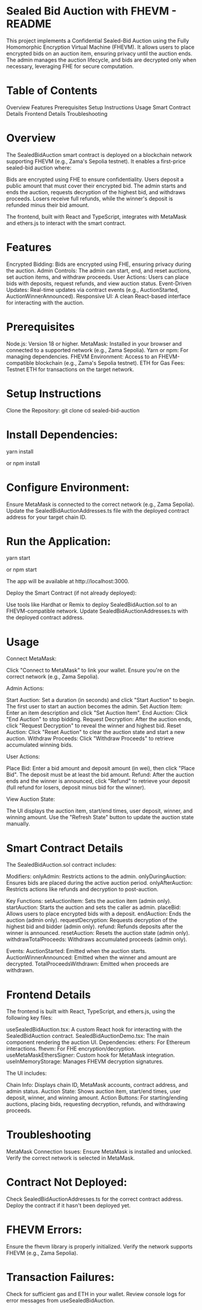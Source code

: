 # Sealed Bid Auction with FHEVM - README
This project implements a Confidential Sealed-Bid Auction using the Fully Homomorphic Encryption Virtual Machine (FHEVM). It allows users to place encrypted bids on an auction item, ensuring privacy until the auction ends. The admin manages the auction lifecycle, and bids are decrypted only when necessary, leveraging FHE for secure computation.
# Table of Contents

Overview
Features
Prerequisites
Setup Instructions
Usage
Smart Contract Details
Frontend Details
Troubleshooting

# Overview
The SealedBidAuction smart contract is deployed on a blockchain network supporting FHEVM (e.g., Zama's Sepolia testnet). It enables a first-price sealed-bid auction where:

Bids are encrypted using FHE to ensure confidentiality.
Users deposit a public amount that must cover their encrypted bid.
The admin starts and ends the auction, requests decryption of the highest bid, and withdraws proceeds.
Losers receive full refunds, while the winner's deposit is refunded minus their bid amount.

The frontend, built with React and TypeScript, integrates with MetaMask and ethers.js to interact with the smart contract.

# Features

Encrypted Bidding: Bids are encrypted using FHE, ensuring privacy during the auction.
Admin Controls: The admin can start, end, and reset auctions, set auction items, and withdraw proceeds.
User Actions: Users can place bids with deposits, request refunds, and view auction status.
Event-Driven Updates: Real-time updates via contract events (e.g., AuctionStarted, AuctionWinnerAnnounced).
Responsive UI: A clean React-based interface for interacting with the auction.

# Prerequisites

Node.js: Version 18 or higher.
MetaMask: Installed in your browser and connected to a supported network (e.g., Zama Sepolia).
Yarn or npm: For managing dependencies.
FHEVM Environment: Access to an FHEVM-compatible blockchain (e.g., Zama's Sepolia testnet).
ETH for Gas Fees: Testnet ETH for transactions on the target network.

# Setup Instructions

Clone the Repository:
git clone <repository-url>
cd sealed-bid-auction


# Install Dependencies:
yarn install

or
npm install


# Configure Environment:

Ensure MetaMask is connected to the correct network (e.g., Zama Sepolia).
Update the SealedBidAuctionAddresses.ts file with the deployed contract address for your target chain ID.


# Run the Application:
yarn start

or
npm start

The app will be available at http://localhost:3000.

Deploy the Smart Contract (if not already deployed):

Use tools like Hardhat or Remix to deploy SealedBidAuction.sol to an FHEVM-compatible network.
Update SealedBidAuctionAddresses.ts with the deployed contract address.



# Usage

Connect MetaMask:

Click "Connect to MetaMask" to link your wallet.
Ensure you're on the correct network (e.g., Zama Sepolia).


Admin Actions:

Start Auction: Set a duration (in seconds) and click "Start Auction" to begin. The first user to start an auction becomes the admin.
Set Auction Item: Enter an item description and click "Set Auction Item".
End Auction: Click "End Auction" to stop bidding.
Request Decryption: After the auction ends, click "Request Decryption" to reveal the winner and highest bid.
Reset Auction: Click "Reset Auction" to clear the auction state and start a new auction.
Withdraw Proceeds: Click "Withdraw Proceeds" to retrieve accumulated winning bids.


User Actions:

Place Bid: Enter a bid amount and deposit amount (in wei), then click "Place Bid". The deposit must be at least the bid amount.
Refund: After the auction ends and the winner is announced, click "Refund" to retrieve your deposit (full refund for losers, deposit minus bid for the winner).


View Auction State:

The UI displays the auction item, start/end times, user deposit, winner, and winning amount.
Use the "Refresh State" button to update the auction state manually.



# Smart Contract Details
The SealedBidAuction.sol contract includes:

Modifiers:
onlyAdmin: Restricts actions to the admin.
onlyDuringAuction: Ensures bids are placed during the active auction period.
onlyAfterAuction: Restricts actions like refunds and decryption to post-auction.


Key Functions:
setAuctionItem: Sets the auction item (admin only).
startAuction: Starts the auction and sets the caller as admin.
placeBid: Allows users to place encrypted bids with a deposit.
endAuction: Ends the auction (admin only).
requestDecryption: Requests decryption of the highest bid and bidder (admin only).
refund: Refunds deposits after the winner is announced.
resetAuction: Resets the auction state (admin only).
withdrawTotalProceeds: Withdraws accumulated proceeds (admin only).


Events:
AuctionStarted: Emitted when the auction starts.
AuctionWinnerAnnounced: Emitted when the winner and amount are decrypted.
TotalProceedsWithdrawn: Emitted when proceeds are withdrawn.



# Frontend Details
The frontend is built with React, TypeScript, and ethers.js, using the following key files:

useSealedBidAuction.tsx: A custom React hook for interacting with the SealedBidAuction contract.
SealedBidAuctionDemo.tsx: The main component rendering the auction UI.
Dependencies:
ethers: For Ethereum interactions.
fhevm: For FHE encryption/decryption.
useMetaMaskEthersSigner: Custom hook for MetaMask integration.
useInMemoryStorage: Manages FHEVM decryption signatures.



The UI includes:

Chain Info: Displays chain ID, MetaMask accounts, contract address, and admin status.
Auction State: Shows auction item, start/end times, user deposit, winner, and winning amount.
Action Buttons: For starting/ending auctions, placing bids, requesting decryption, refunds, and withdrawing proceeds.

# Troubleshooting

MetaMask Connection Issues:
Ensure MetaMask is installed and unlocked.
Verify the correct network is selected in MetaMask.


# Contract Not Deployed:
Check SealedBidAuctionAddresses.ts for the correct contract address.
Deploy the contract if it hasn't been deployed yet.


# FHEVM Errors:
Ensure the fhevm library is properly initialized.
Verify the network supports FHEVM (e.g., Zama Sepolia).


# Transaction Failures:
Check for sufficient gas and ETH in your wallet.
Review console logs for error messages from useSealedBidAuction.
